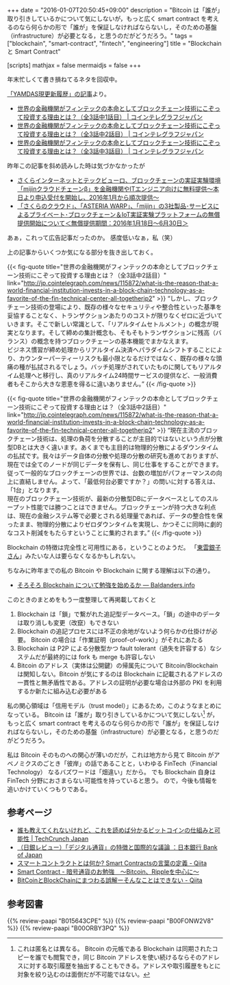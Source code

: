 +++
date = "2016-01-07T20:50:45+09:00"
description = "Bitcoin は「誰が」取り引きしているかについて気にしないが，もっと広く smart contract を考えるのなら何らかの形で「誰が」を保証しなければならないし，そのための基盤（infrastructure）が必要となる，と思うのだがどうだろう。"
tags = ["blockchain", "smart-contract", "fintech", "engineering"]
title = "Blockchain と Smart Contract"

[scripts]
  mathjax = false
  mermaidjs = false
+++

年末忙しくて書き損ねてるネタを回収中。

[「YAMDAS現更新履歴」の記事](http://d.hatena.ne.jp/yomoyomo/20151223/blockchain)より。

- [世界の金融機関がフィンテックの本命としてブロックチェーン技術にこぞって投資する理由とは？（全3話中1話目） | コインテレグラフジャパン](http://jp.cointelegraph.com/news/115869/what-is-the-reason-that-a-world-financial-institution-invests-in-a-block-chain-technology-as-a-favorite-of-the-fin-technical-center-all-togetherjp1)
- [世界の金融機関がフィンテックの本命としてブロックチェーン技術にこぞって投資する理由とは？（全3話中2話目） | コインテレグラフジャパン](http://jp.cointelegraph.com/news/115872/what-is-the-reason-that-a-world-financial-institution-invests-in-a-block-chain-technology-as-a-favorite-of-the-fin-technical-center-all-togetherjp2)
- [世界の金融機関がフィンテックの本命としてブロックチェーン技術にこぞって投資する理由とは？（全3話中3話目） | コインテレグラフジャパン](http://jp.cointelegraph.com/news/115873/what-is-the-reason-that-a-world-financial-institution-invests-in-a-block-chain-technology-as-a-favorite-of-the-fin-technical-center-all-togetherjp3)

昨年この記事を斜め読みした時は気づかなかったが

- [さくらインターネットとテックビューロ、ブロックチェーンの実証実験環境「mijinクラウドチェーンβ」を金融機関やITエンジニア向けに無料提供～本日より申込受付を開始し、2016年1月から順次提供～](http://www.sakura.ad.jp/press/2015/1216_mijin_cloud_chain/)
- [「さくらのクラウド」、「ASTERIA WARP」、「mijin」の3社製品･サービスによるプライベート･ブロックチェーン＆IoT実証実験プラットフォームの無償提供開始について＜無償提供期間：2016年1月18日～6月30日＞](http://www.sakura.ad.jp/press/2016/0107_demonstration_platform/)

あぁ，これって広告記事だったのか。
感度低いなぁ，私（笑）

上の記事からいくつか気になる部分を抜き出しておく。

{{< fig-quote title="世界の金融機関がフィンテックの本命としてブロックチェーン技術にこぞって投資する理由とは？（全3話中2話目）" link="http://jp.cointelegraph.com/news/115872/what-is-the-reason-that-a-world-financial-institution-invests-in-a-block-chain-technology-as-a-favorite-of-the-fin-technical-center-all-togetherjp2" >}}
<q>しかし、ブロックチェーン技術の登場により、既存の様々なセキュリティや整合性といった基準を妥協することなく、トランザクションあたりのコストが限りなくゼロに近づいていきます。そこで新しい常識として、「リアルタイムセトルメント」の概念が現実となります。そして締めの集計概念も、そもそもトランザクションに残高（バランス）の概念を持つブロックチェーンの基本機能でまかなえます。<br>
ビジネス慣習が締め処理からリアルタイム決済へパラダイムシフトすることにより、カウンターパーティーリスクも最小限となるだけではなく、既存の様々な頭痛の種が払拭されるでしょう。バッチ処理がされていたものに関してもリアルタイム処理へと移行し、真のリアルタイム24時間サービスの提供など、一般消費者もそこから大きな恩恵を得るに違いありません。</q>
{{< /fig-quote >}}

{{< fig-quote title="世界の金融機関がフィンテックの本命としてブロックチェーン技術にこぞって投資する理由とは？（全3話中2話目）" link="http://jp.cointelegraph.com/news/115872/what-is-the-reason-that-a-world-financial-institution-invests-in-a-block-chain-technology-as-a-favorite-of-the-fin-technical-center-all-togetherjp2" >}}
<q>現在主流のブロックチェーン技術は、処理の負荷を分散することが主目的ではないという点が分散型DBとは大きく違います。あくまでも主目的は物理的分散によるダウンタイムの払拭です。我々はデータ自体の分散や処理の分散の研究も進めておりますが、現在では全てのノードが同じデータを保有し、同じ仕事をすることができます。従って一般的なブロックチェーンの世界では、台数の増加がパフォーマンスの向上に直結しません。よって、「最低何台必要ですか？」の問いに対する答えは、「1台」となります。<br>
現在のブロックチェーン技術が、最新の分散型DBにデータベースとしてのスループット性能では勝つことはできません。ブロックチェーンが持つ大きな利点は、現在の金融システム等で必要とされる処理量であれば、データの整合性を保ったまま、物理的分散によりゼロダウンタイムを実現し、かつそこに同時に劇的なコスト削減をもたらすということに集約されます。</q>
{{< /fig-quote >}}

Blockchain の特徴は完全性と可用性にある，ということのようだ。
「[東雲銀子さん](https://www.amazon.co.jp/exec/obidos/ASIN/B00ORBY3PQ/baldandersinf-22/)」みたいな人は要らなくなるかもしれない。


ちなみに昨年までの私の Bitcoin や Blockchain に関する理解は以下の通り。

- [そろそろ Blockchain について勉強を始めるか — Baldanders.info](https://baldanders.info/blog/000827/)

このときのまとめをもう一度整理して再掲載しておくと

1. Blockchain は「鎖」で繋がれた追記型データベース。「鎖」の途中のデータは取り消しも変更（改竄）もできない
2. Blockchain の追記プロセスには不正の余地がないよう何らかの仕掛けが必要。 Bitcoin の場合は「作業証明（proof-of-work）」がそれにあたる
3. Blockchain は P2P による分散型かつ fault tolerant（過失を許容する）なシステムだが最終的には fork も merge も許容しない
4. Bitcoin のアドレス（実体は公開鍵）の帰属先について Bitcoin/Blockchain は関知しない。Bitcoin が気にするのは Blockchain に記載されるアドレスの一貫性と無矛盾性である。アドレスの証明が必要な場合は外部の PKI を利用するか新たに組み込む必要がある

私の関心領域は「信用モデル（trust model）」にあるため，このようなまとめになっている。
Bitcoin は「誰が」取り引きしているかについて気にしない[^a] が，もっと広く smart contract を考えるのなら何らかの形で「誰が」を保証しなければならないし，そのための基盤（infrastructure）が必要となる，と思うのだがどうだろう。

[^a]: これは匿名とは異なる。 Bitcoin の元帳である Blockchain は同期されたコピーを誰でも閲覧でき，同じ Bitcoin アドレスを使い続けるならそのアドレスに対する取引履歴を抽出することもできる。アドレスや取引履歴をもとに対象を絞り込むのは面倒だが不可能ではない。

私は Bitcoin そのものへの関心が薄いのだが，これは地方から見て Bitcoin がアベノミクスのごとき「彼岸」の話であることと，いわゆる FinTech（Financial Technology） なるバズワードは「畑違い」だから。
でも Blockchain 自身は FinTech 分野におさまらない可能性を持っていると思う。
ので，今後も情報を追いかけていくつもりである。

## 参考ページ

- [誰も教えてくれないけれど、これを読めば分かるビットコインの仕組みと可能性 | TechCrunch Japan](https://jp.techcrunch.com/2015/03/31/bitcoin-essay/)
- [（日銀レビュー）「デジタル通貨」の特徴と国際的な議論 ：日本銀行 Bank of Japan](http://www.boj.or.jp/research/wps_rev/rev_2015/rev15j13.htm/)
- [スマートコントラクトとは何か? Smart Contractsの言葉の定義 - Qiita](http://qiita.com/hshimo/items/093f40b856ba2436fbba)
- [Smart Contract - 暗号通貨のお勉強　～Bitcoin、Rippleを中心に～](http://cryptocoin.hatenablog.com/entry/2015/07/22/001500)
- [BitCoinとBlockChainにまつわる誤解ーそんなことはできない - Qiita](http://qiita.com/tatarou1986/items/9d994896795a4871dc37)

## 参考図書

{{% review-paapi "B015643CPE" %}} <!-- 暗号技術入門 第3版 -->
{{% review-paapi "B00FONW2V8" %}} <!-- UNDERGROUND MARKET　ヒステリアン・ケース -->
{{% review-paapi "B00ORBY3PQ" %}} <!-- 銀子の窓口 -->
